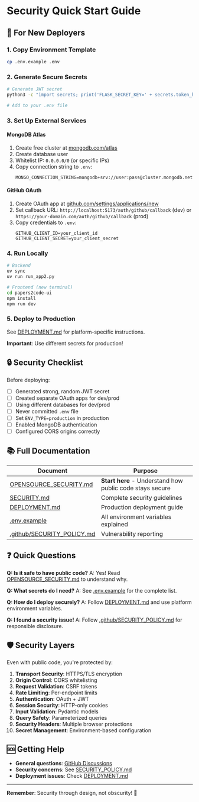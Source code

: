 # Security Quick Start Guide

## 🚀 For New Deployers

### 1. Copy Environment Template
```bash
cp .env.example .env
```

### 2. Generate Secure Secrets
```bash
# Generate JWT secret
python3 -c "import secrets; print('FLASK_SECRET_KEY=' + secrets.token_hex(32))"

# Add to your .env file
```

### 3. Set Up External Services

#### MongoDB Atlas
1. Create free cluster at [mongodb.com/atlas](https://mongodb.com/atlas)
2. Create database user
3. Whitelist IP: `0.0.0.0/0` (or specific IPs)
4. Copy connection string to `.env`:
   ```
   MONGO_CONNECTION_STRING=mongodb+srv://user:pass@cluster.mongodb.net/papers2code
   ```

#### GitHub OAuth
1. Create OAuth app at [github.com/settings/applications/new](https://github.com/settings/applications/new)
2. Set callback URL: `http://localhost:5173/auth/github/callback` (dev) or `https://your-domain.com/auth/github/callback` (prod)
3. Copy credentials to `.env`:
   ```
   GITHUB_CLIENT_ID=your_client_id
   GITHUB_CLIENT_SECRET=your_client_secret
   ```

### 4. Run Locally
```bash
# Backend
uv sync
uv run run_app2.py

# Frontend (new terminal)
cd papers2code-ui
npm install
npm run dev
```

### 5. Deploy to Production
See [DEPLOYMENT.md](DEPLOYMENT.md) for platform-specific instructions.

**Important**: Use different secrets for production!

## 🔒 Security Checklist

Before deploying:
- [ ] Generated strong, random JWT secret
- [ ] Created separate OAuth apps for dev/prod
- [ ] Using different databases for dev/prod
- [ ] Never committed `.env` file
- [ ] Set `ENV_TYPE=production` in production
- [ ] Enabled MongoDB authentication
- [ ] Configured CORS origins correctly

## 📚 Full Documentation

| Document | Purpose |
|----------|---------|
| [OPENSOURCE_SECURITY.md](OPENSOURCE_SECURITY.md) | **Start here** - Understand how public code stays secure |
| [SECURITY.md](SECURITY.md) | Complete security guidelines |
| [DEPLOYMENT.md](DEPLOYMENT.md) | Production deployment guide |
| [.env.example](.env.example) | All environment variables explained |
| [.github/SECURITY_POLICY.md](.github/SECURITY_POLICY.md) | Vulnerability reporting |

## ❓ Quick Questions

**Q: Is it safe to have public code?**
A: Yes! Read [OPENSOURCE_SECURITY.md](OPENSOURCE_SECURITY.md) to understand why.

**Q: What secrets do I need?**
A: See [.env.example](.env.example) for the complete list.

**Q: How do I deploy securely?**
A: Follow [DEPLOYMENT.md](DEPLOYMENT.md) and use platform environment variables.

**Q: I found a security issue!**
A: Follow [.github/SECURITY_POLICY.md](.github/SECURITY_POLICY.md) for responsible disclosure.

## 🛡️ Security Layers

Even with public code, you're protected by:

1. **Transport Security**: HTTPS/TLS encryption
2. **Origin Control**: CORS whitelisting  
3. **Request Validation**: CSRF tokens
4. **Rate Limiting**: Per-endpoint limits
5. **Authentication**: OAuth + JWT
6. **Session Security**: HTTP-only cookies
7. **Input Validation**: Pydantic models
8. **Query Safety**: Parameterized queries
9. **Security Headers**: Multiple browser protections
10. **Secret Management**: Environment-based configuration

## 🆘 Getting Help

- **General questions**: [GitHub Discussions](../../discussions)
- **Security concerns**: See [SECURITY_POLICY.md](.github/SECURITY_POLICY.md)
- **Deployment issues**: Check [DEPLOYMENT.md](DEPLOYMENT.md)

---

**Remember**: Security through design, not obscurity! 🔐
